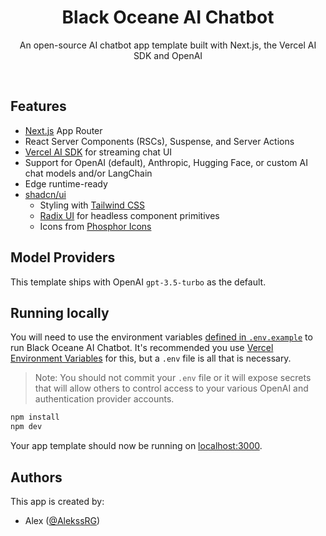   <h1 align="center">Black Oceane AI Chatbot</h1>

<p align="center">
  An open-source AI chatbot app template built with Next.js, the Vercel AI SDK and OpenAI 
</p>

<br/>

## Features

- [Next.js](https://nextjs.org) App Router
- React Server Components (RSCs), Suspense, and Server Actions
- [Vercel AI SDK](https://sdk.vercel.ai/docs) for streaming chat UI
- Support for OpenAI (default), Anthropic, Hugging Face, or custom AI chat models and/or LangChain
- Edge runtime-ready
- [shadcn/ui](https://ui.shadcn.com)
  - Styling with [Tailwind CSS](https://tailwindcss.com)
  - [Radix UI](https://radix-ui.com) for headless component primitives
  - Icons from [Phosphor Icons](https://phosphoricons.com)

## Model Providers

This template ships with OpenAI `gpt-3.5-turbo` as the default.

## Running locally

You will need to use the environment variables [defined in `.env.example`](.env.example) to run Black Oceane AI Chatbot. It's recommended you use [Vercel Environment Variables](https://vercel.com/docs/concepts/projects/environment-variables) for this, but a `.env` file is all that is necessary.

> Note: You should not commit your `.env` file or it will expose secrets that will allow others to control access to your various OpenAI and authentication provider accounts.

```bash
npm install
npm dev
```

Your app template should now be running on [localhost:3000](http://localhost:3000/).

## Authors

This app is created by:

- Alex ([@AlekssRG](https://twitter.com/AlekssRG))
